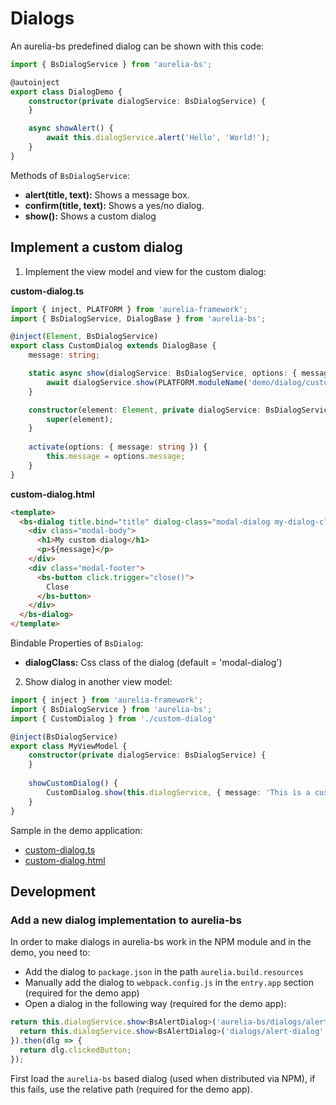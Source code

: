 # Dialogs

An aurelia-bs predefined dialog can be shown with this code:

```typescript
import { BsDialogService } from 'aurelia-bs';

@autoinject
export class DialogDemo {
    constructor(private dialogService: BsDialogService) {
    }

    async showAlert() {
        await this.dialogService.alert('Hello', 'World!');
    }
}
```

Methods of `BsDialogService`:

- **alert(title, text):** Shows a message box. 
- **confirm(title, text):** Shows a yes/no dialog.
- **show():** Shows a custom dialog

## Implement a custom dialog

1. Implement the view model and view for the custom dialog:

**custom-dialog.ts**

```typescript
import { inject, PLATFORM } from 'aurelia-framework';
import { BsDialogService, DialogBase } from 'aurelia-bs';

@inject(Element, BsDialogService)
export class CustomDialog extends DialogBase {
    message: string;

    static async show(dialogService: BsDialogService, options: { message: string }) {
        await dialogService.show(PLATFORM.moduleName('demo/dialog/custom-dialog'), options);
    }

    constructor(element: Element, private dialogService: BsDialogService) {
        super(element);
    }
    
    activate(options: { message: string }) {
        this.message = options.message;
    }
}
```

**custom-dialog.html**

```html
<template>
  <bs-dialog title.bind="title" dialog-class="modal-dialog my-dialog-class">
    <div class="modal-body">
      <h1>My custom dialog</h1>
      <p>${message}</p>
    </div>
    <div class="modal-footer">
      <bs-button click.trigger="close()">
        Close
      </bs-button>
    </div>
  </bs-dialog>
</template>
```

Bindable Properties of `BsDialog`:
- **dialogClass:** Css class of the dialog (default = 'modal-dialog')

2. Show dialog in another view model:

```typescript
import { inject } from 'aurelia-framework';
import { BsDialogService } from 'aurelia-bs';
import { CustomDialog } from './custom-dialog'

@inject(BsDialogService)
export class MyViewModel {
    constructor(private dialogService: BsDialogService) {
    }
    
    showCustomDialog() {
        CustomDialog.show(this.dialogService, { message: 'This is a custom dialog.' });
    }
}
```

Sample in the demo application:

- [custom-dialog.ts](https://github.com/RSuter/aurelia-bs/blob/master/src/demo/dialog/custom-dialog.ts)
- [custom-dialog.html](https://github.com/RSuter/aurelia-bs/blob/master/src/demo/dialog/custom-dialog.html)

## Development

### Add a new dialog implementation to aurelia-bs

In order to make dialogs in aurelia-bs work in the NPM module and in the demo, you need to: 

- Add the dialog to `package.json` in the path `aurelia.build.resources`
- Manually add the dialog to `webpack.config.js` in the `entry.app` section (required for the demo app)
- Open a dialog in the following way (required for the demo app): 

```typescript
return this.dialogService.show<BsAlertDialog>('aurelia-bs/dialogs/alert-dialog', options).catch(() => {
  return this.dialogService.show<BsAlertDialog>('dialogs/alert-dialog', options);
}).then(dlg => {
  return dlg.clickedButton;
});
```

First load the `aurelia-bs` based dialog (used when distributed via NPM), if this fails, use the relative path (required for the demo app). 
